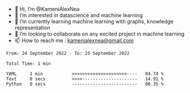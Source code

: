 - 👋 Hi, I’m @KameniAlexNea
- 👀 I’m interested in datascience and machine learning
- 🌱 I’m currently learning machine learning with graphs, knowledge representation
- 💞️ I’m looking to collaborate on any excited project in machine learning
- 📫 How to reach me : kamenialexnea@gmail.com

<!--START_SECTION:waka-->

```text
From: 24 September 2022 - To: 25 September 2022

Total Time: 1 min

YAML     1 min           >>>>>>>>>>>>>>>>>>>>>----   84.74 %
Text     0 secs          >>>>---------------------   14.91 %
Python   0 secs          -------------------------   00.35 %
```

<!--END_SECTION:waka-->

<!---
KameniAlexNea/KameniAlexNea is a ✨ special ✨ repository because its `README.md` (this file) appears on your GitHub profile.
You can click the Preview link to take a look at your changes.
--->
